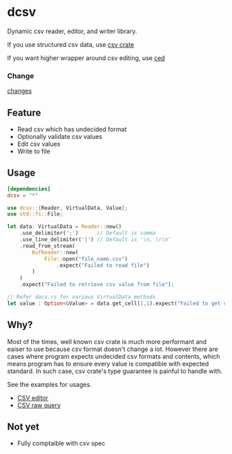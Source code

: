 # dcsv

Dynamic csv reader, editor, and writer library.

If you use structured csv data, use [csv crate](https://crates.io/crates/csv)

If you want higher wrapper around csv editing, use [ced](https://crates.io/crates/ced)

### Change

[changes](./docs/change.md)

## Feature

- Read csv which has undecided format
- Optionally validate csv values
- Edit csv values
- Write to file

## Usage

```toml
[dependencies]
dcsv = "*"
```

```rust
use dcsv::{Reader, VirtualData, Value};
use std::fs::File;

let data: VirtualData = Reader::new()
    .use_delimiter(';')      // Default is comma
    .use_line_delimiter('|') // Default is '\n, \r\n'
    .read_from_stream(
        BufReader::new(
            File::open("file_name.csv")
                .expect("Failed to read file")
        )
    )
    .expect("Failed to retrieve csv value from file");

// Refer docs.rs for various VirtualData methods
let value : Option<&Value> = data.get_cell(1,1).expect("Failed to get cell");
```

## Why?

Most of the times, well known csv crate is much more performant and eaiser to
use because csv format doesn't change a lot. However there are cases where
program expects undecided csv formats and contents, which means program has to
ensure every value is compatible with expected standard. In such case, csv crate's
type guarantee is painful to handle with.

See the examples for usages.

- [CSV editor](https://github.com/simhyeon/ced)
- [CSV raw query](https://github.com/simhyeon/cindex)

## Not yet

- Fully comptaible with csv spec
